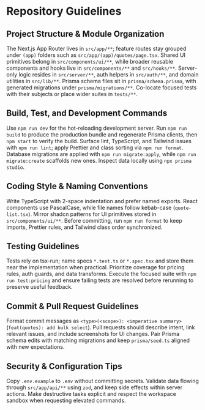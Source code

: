 # Repository Guidelines

## Project Structure & Module Organization
The Next.js App Router lives in `src/app/**`; feature routes stay grouped under `(app)` folders such as `src/app/(app)/quotes/page.tsx`. Shared UI primitives belong in `src/components/ui/**`, while broader reusable components and hooks live in `src/components/**` and `src/hooks/**`. Server-only logic resides in `src/server/**`, auth helpers in `src/auth/**`, and domain utilities in `src/lib/**`. Prisma schema files sit in `prisma/schema.prisma`, with generated migrations under `prisma/migrations/**`. Co-locate focused tests with their subjects or place wider suites in `tests/**`.

## Build, Test, and Development Commands
Use `npm run dev` for the hot-reloading development server. Run `npm run build` to produce the production bundle and regenerate Prisma clients, then `npm start` to verify the build. Surface lint, TypeScript, and Tailwind issues with `npm run lint`; apply Prettier and class sorting via `npm run format`. Database migrations are applied with `npm run migrate:apply`, while `npm run migrate:create` scaffolds new ones. Inspect data locally using `npx prisma studio`.

## Coding Style & Naming Conventions
Write TypeScript with 2-space indentation and prefer named exports. React components use PascalCase, while file names follow kebab-case (`quote-list.tsx`). Mirror shadcn patterns for UI primitives stored in `src/components/ui/**`. Before committing, run `npm run format` to keep imports, Prettier rules, and Tailwind class order synchronized.

## Testing Guidelines
Tests rely on tsx-run; name specs `*.test.ts` or `*.spec.tsx` and store them near the implementation when practical. Prioritize coverage for pricing rules, auth guards, and data transforms. Execute the focused suite with `npm run test:pricing` and ensure failing tests are resolved before rerunning to preserve useful feedback.

## Commit & Pull Request Guidelines
Format commit messages as `<type>(<scope>): <imperative summary>` (`feat(quotes): add bulk select`). Pull requests should describe intent, link relevant issues, and include screenshots for UI changes. Pair Prisma schema edits with matching migrations and keep `prisma/seed.ts` aligned with new expectations.

## Security & Configuration Tips
Copy `.env.example` to `.env` without committing secrets. Validate data flowing through `src/app/api/**` using `zod`, and keep side effects within server actions. Make destructive tasks explicit and respect the workspace sandbox when requesting elevated commands.
